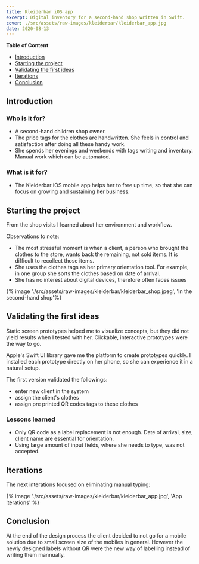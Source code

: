 ```yaml
---
title: Kleiderbar iOS app
excerpt: Digital inventory for a second-hand shop written in Swift.
cover: ./src/assets/raw-images/kleiderbar/kleiderbar_app.jpg
date: 2020-08-13
---
```


**Table of Content**

- [Introduction](#introduction)
- [Starting the project](#starting-the-project)
- [Validating the first ideas](#validating-the-first-ideas)
- [Iterations](#iterations)
- [Conclusion](#conclusion)

## Introduction

### Who is it for?

- A second-hand children shop owner.
- The price tags for the clothes are handwritten. She feels in control and satisfaction after doing all these handy work.
- She spends her evenings and weekends with tags writing and inventory. Manual work which can be automated.

### What is it for?

- The Kleiderbar iOS mobile app helps her to free up time, so that she can focus on growing and sustaining her business.

## Starting the project

From the shop visits I learned about her environment and workflow.

Observations to note:

- The most stressful moment is when a client, a person who brought the clothes to the store, wants back the remaining, not sold items. It is difficult to recollect those items.
- She uses the clothes tags as her primary orientation tool. For example, in one group she sorts the clothes based on date of arrival.
- She has no interest about digital devices, therefore often faces issues

{% image './src/assets/raw-images/kleiderbar/kleiderbar_shop.jpeg', 'In the second-hand shop'%}

## Validating the first ideas

Static screen prototypes helped me to visualize concepts, but they did not yield results when I tested with her. Clickable, interactive prototypes were the way to go.

Apple's Swift UI library gave me the platform to create prototypes quickly. I installed each prototype directly on her phone, so she can experience it in a natural setup.

The first version validated the followings:

- enter new client in the system
- assign the client's clothes
- assign pre printed QR codes tags to these clothes

### Lessons learned

- Only QR code as a label replacement is not enough. Date of arrival, size, client name are essential for orientation.
- Using large amount of input fields, where she needs to type, was not accepted.

## Iterations

The next interations focused on eliminating manual typing:

{% image './src/assets/raw-images/kleiderbar/kleiderbar_app.jpg', 'App iterations' %}

## Conclusion

At the end of the design process the client decided to not go for a mobile solution due to small screen size of the mobiles in general. However the newly designed labels without QR were the new way of labelling instead of writing them mannually.

